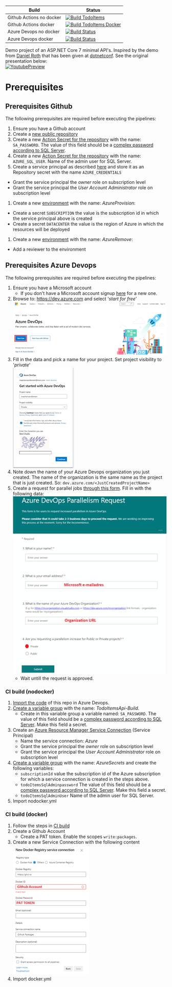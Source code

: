 | Build | Status |
| ------------- | ------------- |
| Github Actions no docker  | [![Build TodoItems](https://github.com/mvdiemen/TodoItems/actions/workflows/main.nodocker.yml/badge.svg)](https://github.com/mvdiemen/TodoItems/actions/workflows/main.nodocker.yml) |
| Github Actions docker | [![Build TodoItems Docker](https://github.com/mvdiemen/TodoItems/actions/workflows/main.docker.yml/badge.svg)](https://github.com/mvdiemen/TodoItems/actions/workflows/main.docker.yml) |
| Azure Devops no docker | [![Build Status](https://dev.azure.com/maartenvandiemen/GithubPipelines/_apis/build/status/TodoItems/TodoItems.NoDocker?branchName=main)](https://dev.azure.com/maartenvandiemen/GithubPipelines/_build/latest?definitionId=37&branchName=main) |
| Azure Devops docker | [![Build Status](https://dev.azure.com/maartenvandiemen/GithubPipelines/_apis/build/status/TodoItems/TodoItems.Docker?branchName=main)](https://dev.azure.com/maartenvandiemen/GithubPipelines/_build/latest?definitionId=40&branchName=main) |

Demo project of an ASP.NET Core 7 minimal API's. Inspired by the demo from [Daniel Roth](https://twitter.com/danroth27) that has been given at [dotnetconf](https://www.dotnetconf.net). See the original presentation below:<br>
[![YoutubePreview](http://img.youtube.com/vi/gNyEpkJMmcM/0.jpg)](http://www.youtube.com/watch?v=gNyEpkJMmcM)

# Prerequisites
## Prerequisites Github
The following prerequisites are required before executing the pipelines:


1. Ensure you have a Github account
1. Create a [new public repository](https://docs.github.com/en/repositories/creating-and-managing-repositories/creating-a-new-repository)
1. Create a new [Action Secret for the repository](https://docs.github.com/en/actions/security-guides/encrypted-secrets#creating-encrypted-secrets-for-a-repository) with the name: `SA_PASSWORD`. The value of this field should be a [complex password according to SQL Server](https://learn.microsoft.com/en-us/sql/relational-databases/security/password-policy).
1. Create a new [Action Secret for the repository](https://docs.github.com/en/actions/security-guides/encrypted-secrets#creating-encrypted-secrets-for-a-repository) with the name: `AZURE_SQL_USER`. Name of the admin user for SQL Server.
1. Create a service principal as described [here](https://learn.microsoft.com/en-us/azure/developer/github/connect-from-azure?tabs=azure-portal%2Cwindows#use-the-azure-login-action-with-a-service-principal-secret) and store it as an Repository secret with the name `AZURE_CREDENTIALS`
  - Grant the service principal the _owner_ role on subscription level
  - Grant the service principal the _User Account Administrator_ role on subscription level
1. Create a new [environment](https://docs.github.com/en/actions/deployment/targeting-different-environments/using-environments-for-deployment) with the name: _AzureProvision_:
  - Create a secret `SUBSCRIPTION` the value is the subscription id in which the service principal above is created
  - Create a secret `DATACENTER` the value is the region of Azure in which the resources will be deployed
1. Create a new [environment](https://docs.github.com/en/actions/deployment/targeting-different-environments/using-environments-for-deployment) with the name: _AzureRemove_:
  - Add a reviewer to the environment

## Prerequisites Azure Devops
The following prerequisites are required before executing the pipelines:

1. Ensure you have a Microsoft account
   - If you don't have a Microsoft account signup [here](https://account.microsoft.com) for a new one.
1. Browse to: https://dev.azure.com and select '_start for free_' <br> ![Sign up for Azure Devops](./.images/Prerequisites_SignUp.png)
1. Fill in the data and pick a name for your project. Set project visibility to '_private_' <br> ![Create project with visibility private](./.images/Prerequisites_CreateProjectVisibilityPrivate.png)
1. Note down the name of your Azure Devops organization you just created. The name of the organization is the same name as the project that is just created. So: `dev.azure.com/<JustCreatedProjectName>`
1. Create a request for parallel jobs [through this form](https://aka.ms/azpipelines-parallelism-request). Fill in with the following data: <br> ![Data required for parallelism request](./.images/Prerequisites_ParallelismRequest.png)
   - Wait untill the request is approved.

### CI build (nodocker)
1. [Import the code](https://learn.microsoft.com/en-us/azure/devops/repos/git/import-git-repository) of this repo in Azure Devops.
1. [Create a variable group](https://learn.microsoft.com/en-us/azure/devops/pipelines/library/variable-groups) with the name: _TodoItemsApi-Build_.
   - Create in this variable group a variable named: `SA_PASSWORD`. The value of this field should be a [complex password according to SQL Server](https://learn.microsoft.com/en-us/sql/relational-databases/security/password-policy). Make this field a secret.
1. Create an [Azure Resource Manager Service Connection](https://learn.microsoft.com/en-us/azure/devops/pipelines/library/connect-to-azure) (Service Principal)
   - Name the service connection: _Azure_
   - Grant the service principal the _owner_ role on subscription level
   - Grant the service principal the _User Account Administrator_ role on subscription level
1. [Create a variable group](https://learn.microsoft.com/en-us/azure/devops/pipelines/library/variable-groups) with the name: _AzureSecrets_ and create the following variables:
   - `subscriptionId` value the subscription id of the Azure subscription for which a service connection is created in the steps above.
   - `todoItemsSqlAdminpassword` The value of this field should be a [complex password according to SQL Server](https://learn.microsoft.com/en-us/sql/relational-databases/security/password-policy). Make this field a secret.
   - `todoItemsSqlAdminUser` Name of the admin user for SQL Server.
3. Import nodocker.yml

### CI build (docker)
1. Follow the steps in [CI build](#ci-build-nodocker)
1. Create a Github Account
   - Create a PAT token. Enable the scopes `write:packages`.
1. Create a new Service Connection with the following content <br> ![Docker service connection](./.images/Prerequisites_DockerServiceConnection.png)
1. Import docker.yml
